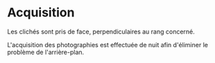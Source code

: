 # Acquisition

Les clichés sont pris de face, perpendiculaires au rang concerné.

L'acquisition des photographies est effectuée de nuit afin d'éliminer le 
problème de l'arrière-plan.
